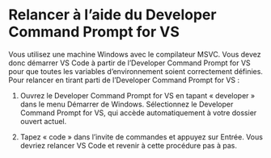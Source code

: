 <h1 data-loc-id="walkthrough.windows.title.open.dev.command.prompt">Relancer à l’aide du <span>Developer Command Prompt for VS</span></h1>
<p data-loc-id="walkthrough.windows.background.dev.command.prompt"> Vous utilisez une machine Windows avec le compilateur MSVC. Vous devez donc démarrer VS&nbsp;Code à partir de l’<span>Developer Command Prompt for VS</span> pour que toutes les variables d’environnement soient correctement définies. Pour relancer en tirant parti de l’<span>Developer Command Prompt for VS</span>&nbsp;:</p>
<ol>
<li><p data-loc-id="walkthrough.open.command.prompt">Ouvrez le <span>Developer Command Prompt for VS</span> en tapant «&nbsp;<span>developer</span>&nbsp;» dans le menu Démarrer de Windows. Sélectionnez le <span>Developer Command Prompt for VS</span>, qui accède automatiquement à votre dossier ouvert actuel.</p>
</li>
<li><p data-loc-id="walkthrough.windows.press.f5">Tapez «&nbsp;<span>code</span>&nbsp;» dans l’invite de commandes et appuyez sur Entrée. Vous devriez relancer VS Code et revenir à cette procédure pas à pas. </p>
</li>
</ol>